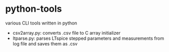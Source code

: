 python-tools
============

various CLI tools written in python

 * csv2array.py: converts .csv file to C array initializer
 * ltparse.py: parses LTspice stepped parameters and measurements from log file and saves them as .csv
 
